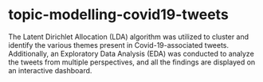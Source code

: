 # topic-modelling-covid19-tweets
The Latent Dirichlet Allocation (LDA) algorithm was utilized to cluster and identify the various themes present in Covid-19-associated tweets. Additionally, an Exploratory Data Analysis (EDA) was conducted to analyze the tweets from multiple perspectives, and all the findings are displayed on an interactive dashboard.
